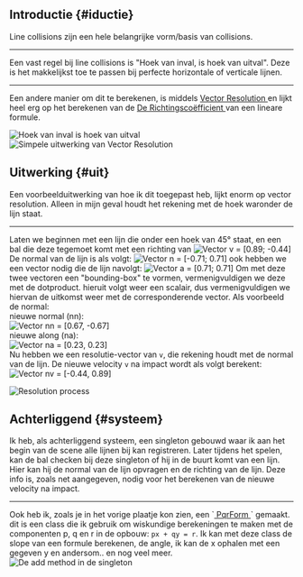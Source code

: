 ## Introductie {#iductie}
Line collisions zijn een hele belangrijke vorm/basis van collisions.
<hr/>
Een vast regel bij line collisions is "Hoek van inval, is hoek van uitval".
Deze is het makkelijkst toe te passen bij perfecte horizontale of verticale lijnen.
<hr/>
<p>
Een andere manier om dit te berekenen, is middels
<a
    href="https://www.physicsclassroom.com/class/vectors/Lesson-1/Vector-Resolution"
    target="_blank">
        Vector Resolution
</a>
en lijkt heel erg op het berekenen van de
<a
    href="https://www.mrchadd.nl/academy/vakken/wiskunde/de-richtingscoefficient"
    target="_blank">
        De Richtingscoëfficient
</a>
van een lineare formule.
</p>
  
![Hoek van inval is hoek van uitval](./images/circle-line-2.png "open")
![Simpele uitwerking van Vector Resolution](./images/vector-resolution.png "open")

## Uitwerking {#uit}
<p>
Een voorbeelduitwerking van hoe ik dit toegepast heb,
lijkt enorm op vector resolution. Alleen in mijn geval houdt het rekening met de hoek waronder
de lijn staat.
</p>

<hr/>

Laten we beginnen met een lijn die onder een hoek van 45° staat, en
een bal die deze tegemoet komt met een richting van
![Vector v = [0.89; -0.44]](./images/math/line-collisions/vector_v.svg)
De normal van de lijn is als volgt:
![Vector n = [-0.71; 0.71]](./images/math/line-collisions/vector_n.svg)
ook hebben we een vector nodig
die de lijn navolgt:
![Vector a = [0.71; 0.71]](./images/math/line-collisions/vector_a.svg)
Om met deze twee vectoren een "bounding-box"
te vormen, vermenigvuldigen we deze met de dotproduct. hieruit volgt weer een scalair,
dus vermenigvuldigen we hiervan de uitkomst weer met de corresponderende vector. Als voorbeeld de normal: <br/>
nieuwe normal (nn):  
![Vector nn = [0.67, -0.67]](./images/math/line-collisions/vector_nn_equation.svg)  
nieuwe along (na):  
![Vector na = [0.23, 0.23]](./images/math/line-collisions/vector_na_equation.svg)  
Nu hebben we een resolutie-vector van `v`, die rekening houdt met de normal van de lijn.
De nieuwe velocity `v` na impact wordt als volgt berekent: <br/>
![Vector nv = [-0.44, 0.89]](./images/math/line-collisions/vector_nv_equation.svg)  
  
![Resolution process](./images/resolution-process.png "open")

## Achterliggend {#systeem}
Ik heb, als achterliggend systeem, een singleton gebouwd waar ik aan het begin van de scene
alle lijnen bij kan registreren. Later tijdens het spelen, kan de bal checken bij deze singleton of
hij in de buurt komt van een lijn. Hier kan hij de normal van de lijn opvragen en de richting van de lijn.
Deze info is, zoals net aangegeven, nodig voor het berekenen van de nieuwe velocity na impact.

<hr/>

Ook heb ik, zoals je in het vorige plaatje kon zien, een 
\`<a
    href="https://github.com/MitchelMA/Line-collision/blob/revision/lineparts/Assets/Scripts/Utils/PqrForm.cs"
    target="_blank">
PqrForm
</a>\`
gemaakt. dit is een class
die ik gebruik om wiskundige berekeningen te maken met de componenten p, q en r in de
opbouw: `px + qy = r`.
Ik kan met deze class de slope van een formule berekenen, de angle, ik kan de x ophalen met
een gegeven y en andersom.. en nog veel meer.  
![De add method in de singleton](./images/rider64_SUVtMKrW1o.png "open")